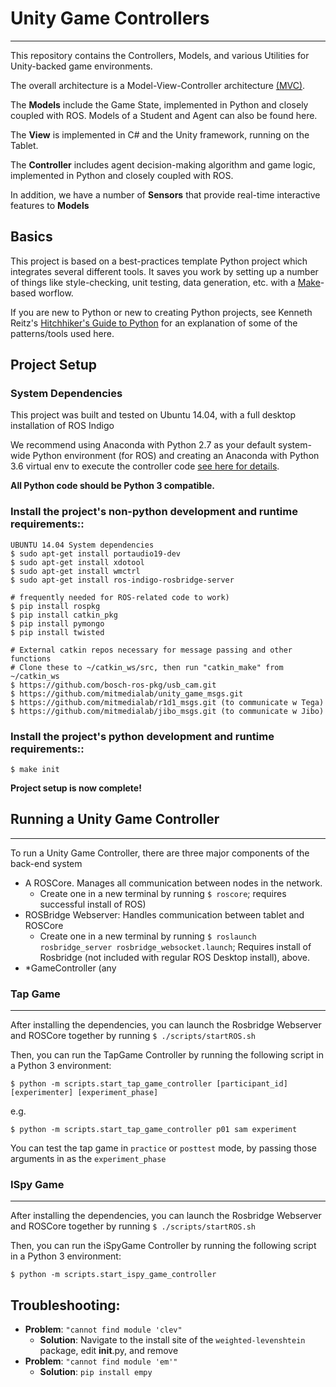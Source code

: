 # Unity Game Controllers
---------------------

This repository contains the Controllers, Models, and various Utilities for Unity-backed game environments.

The overall architecture is a Model-View-Controller architecture [(MVC)](https://en.wikipedia.org/wiki/Model%E2%80%93view%E2%80%93controller).

The **Models** include the Game State, implemented in Python and closely coupled with ROS. Models of a Student and Agent can also be found here.

The **View** is implemented in C# and the Unity framework, running on the Tablet.

The **Controller** includes agent decision-making algorithm and game logic, implemented in Python and closely coupled with ROS.

In addition, we have a number of **Sensors** that provide real-time interactive features to **Models**



Basics
--------------

This project is based on a best-practices template Python project which integrates several different tools. It saves you work by setting up a number of things like style-checking, unit testing, data generation, etc. with a [Make](https://en.wikipedia.org/wiki/Make_(software))-based worflow.

If you are new to Python or new to creating Python projects, see Kenneth Reitz's [Hitchhiker's Guide to Python](http://docs.python-guide.org/en/latest/) for an explanation of some of the patterns/tools used here.

Project Setup
---------------

### System Dependencies

This project was built and tested on Ubuntu 14.04, with a full desktop installation of ROS Indigo

We recommend using Anaconda with Python 2.7 as your default system-wide Python environment (for ROS) and creating an Anaconda with Python 3.6 virtual env to execute the controller code [see here for details](https://uoa-eresearch.github.io/eresearch-cookbook/recipe/2014/11/20/conda/).

**All Python code should be Python 3 compatible.**

### Install the project's non-python development and runtime requirements::	
	
	UBUNTU 14.04 System dependencies
	$ sudo apt-get install portaudio19-dev
	$ sudo apt-get install xdotool
	$ sudo apt-get install wmctrl
	$ sudo apt-get install ros-indigo-rosbridge-server
	
	# frequently needed for ROS-related code to work)
	$ pip install rospkg
	$ pip install catkin_pkg
	$ pip install pymongo
	$ pip install twisted
	
	# External catkin repos necessary for message passing and other functions
	# Clone these to ~/catkin_ws/src, then run "catkin_make" from ~/catkin_ws
	$ https://github.com/bosch-ros-pkg/usb_cam.git
	$ https://github.com/mitmedialab/unity_game_msgs.git
	$ https://github.com/mitmedialab/r1d1_msgs.git (to communicate w Tega)
	$ https://github.com/mitmedialab/jibo_msgs.git (to communicate w Jibo)


### Install the project's python development and runtime requirements::

    $ make init
	
**Project setup is now complete!**


## Running a Unity Game Controller
---------------

To run a Unity Game Controller, there are three major components of the back-end system

- A ROSCore. Manages all communication between nodes in the network. 
	- Create one in a new terminal by running `$ roscore`; requires successful install of ROS)
- ROSBridge Webserver: Handles communication between tablet and ROSCore
	- Create one in a new terminal by running `$ roslaunch rosbridge_server rosbridge_websocket.launch`; Requires install of Rosbridge (not included with regular ROS Desktop install), above.
- *GameController (any

### Tap Game
-------------

After installing the dependencies, you can launch the Rosbridge Webserver and ROSCore together by running `$ ./scripts/startROS.sh`

Then, you can run the TapGame Controller by running the following script in a  Python 3 environment:

`$ python -m scripts.start_tap_game_controller [participant_id] [experimenter] [experiment_phase]`

e.g.

`$ python -m scripts.start_tap_game_controller p01 sam experiment`

You can test the tap game in `practice` or `posttest` mode, by passing those arguments in as the `experiment_phase`

### ISpy Game
-------------

After installing the dependencies, you can launch the Rosbridge Webserver and ROSCore together by running `$ ./scripts/startROS.sh`

Then, you can run the iSpyGame Controller by running the following script in a  Python 3 environment:

`$ python -m scripts.start_ispy_game_controller`





Troubleshooting:
------------------
- **Problem**: `"cannot find module 'clev"`
	- **Solution**: Navigate to the install site of the `weighted-levenshtein` package, edit __init__.py, and remove
- **Problem**: `"cannot find module 'em'"`
	- **Solution**: `pip install empy`
